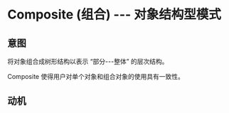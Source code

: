 # Composite (组合) --- 对象结构型模式

## 意图

将对象组合成树形结构以表示 “部分---整体” 的层次结构。

Composite 使得用户对单个对象和组合对象的使用具有一致性。

## 动机

